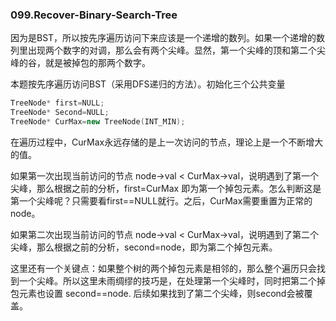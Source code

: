 ### 099.Recover-Binary-Search-Tree

因为是BST，所以按先序遍历访问下来应该是一个递增的数列。如果一个递增的数列里出现两个数字的对调，那么会有两个尖峰。显然，第一个尖峰的顶和第二个尖峰的谷，就是被掉包的那两个数字。

本题按先序遍历访问BST（采用DFS递归的方法）。初始化三个公共变量
```cpp
TreeNode* first=NULL;
TreeNode* Second=NULL;
TreeNode* CurMax=new TreeNode(INT_MIN);
```
在遍历过程中，CurMax永远存储的是上一次访问的节点，理论上是一个不断增大的值。

如果第一次出现当前访问的节点 node->val < CurMax->val，说明遇到了第一个尖峰，那么根据之前的分析，first=CurMax 即为第一个掉包元素。怎么判断这是第一个尖峰呢？只需要看first==NULL就行。之后，CurMax需要重置为正常的node。

如果第二次出现当前访问的节点 node->val < CurMax->val，说明遇到了第二个尖峰，那么根据之前的分析，second=node，即为第二个掉包元素。

这里还有一个关键点：如果整个树的两个掉包元素是相邻的，那么整个遍历只会找到一个尖峰。所以这里未雨绸缪的技巧是，在处理第一个尖峰时，同时把第二个掉包元素也设置 second==node. 后续如果找到了第二个尖峰，则second会被覆盖。
